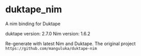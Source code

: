 # duktape_nim
A nim binding for Duktape


duktape version: 2.7.0
Nim version: 1.6.2

Re-generate with latest Nim and Duktape. The original project `https://github.com/manguluka/duktape-nim`

